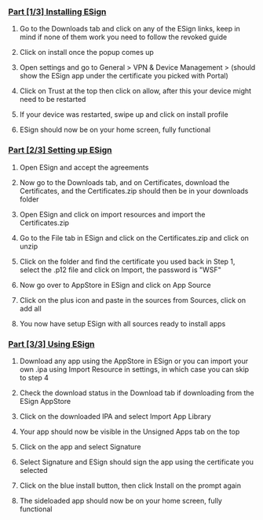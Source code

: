 ### [Part [1/3] Installing ESign](https://whysoooofurious.netlify.app)

1. Go to the Downloads tab and click on any of the ESign links, keep in mind if none of them work you need to follow the revoked guide

3. Click on install once the popup comes up

4. Open settings and go to General > VPN & Device Management > (should show the ESign app under the certificate you picked with Portal)

5. Click on Trust at the top then click on allow, after this your device might need to be restarted

6. If your device was restarted, swipe up and click on install profile

7. ESign should now be on your home screen, fully functional

### [Part [2/3] Setting up ESign](https://whysoooofurious.netlify.app)

1. Open ESign and accept the agreements

7. Now go to the Downloads tab, and on Certificates, download the Certificates, and the Certificates.zip should then be in your downloads folder

8. Open ESign and click on import resources and import the Certificates.zip

9. Go to the File tab in ESign and click on the Certificates.zip and click on unzip

11. Click on the folder and find the certificate you used back in Step 1, select the .p12 file and click on Import, the password is "WSF"

12. Now go over to AppStore in ESign and click on App Source

13. Click on the plus icon and paste in the sources from Sources, click on add all

14. You now have setup ESign with all sources ready to install apps

### [Part [3/3] Using ESign](https://whysoooofurious.netlify.app)

1. Download any app using the AppStore in ESign or you can import your own .ipa using Import Resource in settings, in which case you can skip to step 4

2. Check the download status in the Download tab if downloading from the ESign AppStore

3. Click on the downloaded IPA and select Import App Library

4. Your app should now be visible in the Unsigned Apps tab on the top

5. Click on the app and select Signature

6. Select Signature and ESign should sign the app using the certificate you selected

7. Click on the blue install button, then click Install on the prompt again

8. The sideloaded app should now be on your home screen, fully functional
